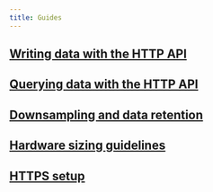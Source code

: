 ```yaml
---
title: Guides
---
```


## [Writing data with the HTTP API](/influxdb/v1.5/guides/writing_data/)

## [Querying data with the HTTP API](/influxdb/v1.5/guides/querying_data/)

## [Downsampling and data retention](/influxdb/v1.5/guides/downsampling_and_retention/)

## [Hardware sizing guidelines](/influxdb/v1.5/guides/hardware_sizing/)

## [HTTPS setup](/influxdb/v1.5/administration/https_setup/)
